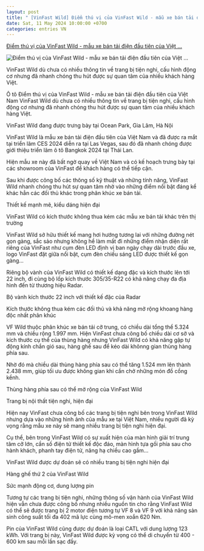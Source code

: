 ```yaml
---
layout: post
title: " [VinFast Wild] Điểm thú vị của VinFast Wild - mẫu xe bán tải điện đầu tiên của Việt ..."
date: Sat, 11 May 2024 10:00:00 +0700
categories: entries VN
---
```

[Điểm thú vị của VinFast Wild - mẫu xe bán tải điện đầu tiên của Việt ...](https://baohaiduong.vn/diem-thu-vi-cua-vinfast-wild-mau-xe-ban-tai-dien-dau-tien-cua-viet-nam-381342.html)

![Điểm thú vị của VinFast Wild - mẫu xe bán tải điện đầu tiên của Việt ...](https://bhd.1cdn.vn/2024/05/11/cdn-i.vtcnews.vn-upload-2024-05-11-_nam01311-08424012.jpg)

VinFast Wild dù chưa có nhiều thông tin về trang bị tiện nghi, cấu hình động cơ nhưng đã nhanh chóng thu hút được sự quan tâm của nhiều khách hàng Việt.

Ô tô Điểm thú vị của VinFast Wild - mẫu xe bán tải điện đầu tiên của Việt Nam VinFast Wild dù chưa có nhiều thông tin về trang bị tiện nghi, cấu hình động cơ nhưng đã nhanh chóng thu hút được sự quan tâm của nhiều khách hàng Việt.

VinFast Wild đang được trưng bày tại Ocean Park, Gia Lâm, Hà Nội

VinFast Wild là mẫu xe bán tải điện đầu tiên của Việt Nam và đã được ra mắt tại triển lãm CES 2024 diễn ra tại Las Vegas, sau đó đã nhanh chóng được giới thiệu triển lãm ô tô Bangkok 2024 tại Thái Lan.

Hiện mẫu xe này đã bất ngờ quay về Việt Nam và có kế hoạch trưng bày tại các showroom của VinFast để khách hàng có thể tiếp cận.

Sau khi được công bố các thông số kỹ thuật và những tính năng, VinFast Wild nhanh chóng thu hút sự quan tâm nhờ vào những điểm nổi bật đáng kể khác hẳn các đối thủ khác trong phân khúc xe bán tải.

Thiết kế mạnh mẽ, kiểu dáng hiện đại

VinFast Wild có kích thước không thua kém các mẫu xe bán tải khác trên thị trường

VinFast Wild sở hữu thiết kế mang hơi hướng tương lai với những đường nét gọn gàng, sắc sảo nhưng không hề làm mất đi những điểm nhận diện rất riêng của VinFast như cụm đèn LED định vị ban ngày chạy dài trước đầu xe, logo VinFast đặt giữa nổi bật, cụm đèn chiếu sáng LED được thiết kế gọn gàng...

Riêng bộ vành của VinFast Wild có thiết kế dạng đặc và kích thước lên tới 22 inch, đi cùng bộ lốp kích thước 305/35-R22 có khả năng chạy đa địa hình đến từ thương hiệu Radar.

Bộ vành kích thước 22 inch với thiết kế đặc của Radar

Kích thước không thua kém các đối thủ và khả năng mở rộng khoang hàng độc nhất phân khúc

VF Wild thuộc phân khúc xe bán tải cỡ trung, có chiều dài tổng thể 5.324 mm và chiều rộng 1.997 mm. Hiện VinFast chưa công bố chiều dài cơ sở và kích thước cụ thể của thùng hàng nhưng VinFast Wild có khả năng gập tự động kính chắn gió sau, hàng ghế sau để kéo dài khônng gian thùng hàng phía sau.

Nhờ đó mà chiều dài thùng hàng phía sau có thể tăng 1.524 mm lên thành 2.438 mm, giúp tối ưu được không gian khi cần chở những món đồ cồng kềnh.

Thùng hàng phía sau có thể mở rộng của VinFast Wild

Trang bị nội thất tiện nghi, hiện đại

Hiện nay VinFast chưa công bố các trang bị tiện nghi bên trong VinFast Wild nhưng dựa vào những hình ảnh của mẫu xe tại Việt Nam, nhiều người đã kỳ vọng rằng mẫu xe này sẽ mang nhiều trang bị tiện nghi hiện đại.

Cụ thể, bên trong VinFast Wild có sự xuất hiện của màn hình giải trí trung tâm cỡ lớn, cần số điện tử thiết kế độc đáo, màn hình tựa gối phía sau cho hành khách, phanh tay điện tử, nâng hạ chiều cao gầm...

VinFast Wild được dự đoán sẽ có nhiều trang bị tiện nghi hiện đại

Hàng ghế thứ 2 của VinFast Wild

Sức mạnh động cơ, dung lượng pin

Tương tự các trang bị tiện nghi, những thông số vận hành của VinFast Wild hiện vẫn chưa được công bố nhưng nhiều nguồn tin cho rằng VinFast Wild có thể sẽ được trang bị 2 motor điện tương tự VF 8 và VF 9 với khả năng sản sinh công suất tối đa 402 mã lực cùng mô-men xoắn 620 Nm.

Pin của VinFast Wild cũng được dự đoán là loại CATL với dung lượng 123 kWh. Với trang bị này, VinFast Wild được kỳ vọng có thể di chuyển từ 400 - 600 km sau mỗi lần sạc đầy.

